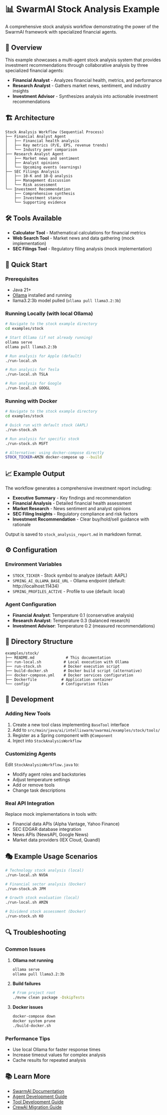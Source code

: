 # 📊 SwarmAI Stock Analysis Example

A comprehensive stock analysis workflow demonstrating the power of the SwarmAI framework with specialized financial agents.

## 🎯 Overview

This example showcases a multi-agent stock analysis system that provides investment recommendations through collaborative analysis by three specialized financial agents:

- **Financial Analyst** - Analyzes financial health, metrics, and performance
- **Research Analyst** - Gathers market news, sentiment, and industry insights  
- **Investment Advisor** - Synthesizes analysis into actionable investment recommendations

## 🏗️ Architecture

```
Stock Analysis Workflow (Sequential Process)
├── Financial Analyst Agent
│   ├── Financial health analysis
│   ├── Key metrics (P/E, EPS, revenue trends)
│   └── Industry peer comparison
├── Research Analyst Agent  
│   ├── Market news and sentiment
│   ├── Analyst opinions
│   └── Upcoming events (earnings)
├── SEC Filings Analysis
│   ├── 10-K and 10-Q analysis
│   ├── Management discussion
│   └── Risk assessment
└── Investment Recommendation
    ├── Comprehensive synthesis
    ├── Investment stance
    └── Supporting evidence
```

## 🛠️ Tools Available

- **Calculator Tool** - Mathematical calculations for financial metrics
- **Web Search Tool** - Market news and data gathering (mock implementation)
- **SEC Filings Tool** - Regulatory filing analysis (mock implementation)

## 🚀 Quick Start

### Prerequisites
- Java 21+
- [Ollama](https://ollama.ai) installed and running
- llama3.2:3b model pulled (`ollama pull llama3.2:3b`)

### Running Locally (with local Ollama)

```bash
# Navigate to the stock example directory
cd examples/stock

# Start Ollama (if not already running)
ollama serve
ollama pull llama3.2:3b

# Run analysis for Apple (default)
./run-local.sh

# Run analysis for Tesla
./run-local.sh TSLA

# Run analysis for Google
./run-local.sh GOOGL
```

### Running with Docker

```bash
# Navigate to the stock example directory
cd examples/stock

# Quick run with default stock (AAPL)
./run-stock.sh

# Run analysis for specific stock
./run-stock.sh MSFT

# Alternative: using docker-compose directly
STOCK_TICKER=AMZN docker-compose up --build
```

## 📈 Example Output

The workflow generates a comprehensive investment report including:

- **Executive Summary** - Key findings and recommendation
- **Financial Analysis** - Detailed financial health assessment
- **Market Research** - News sentiment and analyst opinions
- **SEC Filing Insights** - Regulatory compliance and risk factors
- **Investment Recommendation** - Clear buy/hold/sell guidance with rationale

Output is saved to `stock_analysis_report.md` in markdown format.

## ⚙️ Configuration

### Environment Variables
- `STOCK_TICKER` - Stock symbol to analyze (default: AAPL)
- `SPRING_AI_OLLAMA_BASE_URL` - Ollama endpoint (default: http://localhost:11434)
- `SPRING_PROFILES_ACTIVE` - Profile to use (default: local)

### Agent Configuration
- **Financial Analyst**: Temperature 0.1 (conservative analysis)
- **Research Analyst**: Temperature 0.3 (balanced research)
- **Investment Advisor**: Temperature 0.2 (measured recommendations)

## 📁 Directory Structure

```
examples/stock/
├── README.md              # This documentation
├── run-local.sh          # Local execution with Ollama
├── run-stock.sh          # Docker execution script
├── build-docker.sh       # Docker build script (alternative)
├── docker-compose.yml    # Docker services configuration  
├── Dockerfile           # Application container
└── config/              # Configuration files
```

## 🔧 Development

### Adding New Tools
1. Create a new tool class implementing `BaseTool` interface
2. Add to `src/main/java/ai/intelliswarm/swarmai/examples/stock/tools/`
3. Register as a Spring component with `@Component`
4. Inject into `StockAnalysisWorkflow`

### Customizing Agents
Edit `StockAnalysisWorkflow.java` to:
- Modify agent roles and backstories
- Adjust temperature settings
- Add or remove tools
- Change task descriptions

### Real API Integration
Replace mock implementations in tools with:
- Financial data APIs (Alpha Vantage, Yahoo Finance)
- SEC EDGAR database integration
- News APIs (NewsAPI, Google News)
- Market data providers (IEX Cloud, Quandl)

## 🎭 Example Usage Scenarios

```bash
# Technology stock analysis (local)
./run-local.sh NVDA

# Financial sector analysis (Docker)
./run-stock.sh JPM

# Growth stock evaluation (local)
./run-local.sh AMZN

# Dividend stock assessment (Docker)
./run-stock.sh KO
```

## 🔍 Troubleshooting

### Common Issues

1. **Ollama not running**
   ```bash
   ollama serve
   ollama pull llama3.2:3b
   ```

2. **Build failures**
   ```bash
   # From project root
   ./mvnw clean package -DskipTests
   ```

3. **Docker issues**
   ```bash
   docker-compose down
   docker system prune
   ./build-docker.sh
   ```

### Performance Tips
- Use local Ollama for faster response times
- Increase timeout values for complex analysis
- Cache results for repeated analysis

## 📚 Learn More

- [SwarmAI Documentation](../../README.md)
- [Agent Development Guide](../../docs/agents.md)
- [Tool Development Guide](../../docs/tools.md)
- [CrewAI Migration Guide](../../docs/migration.md)
